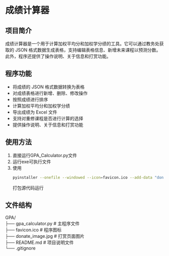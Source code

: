 # 成绩计算器

## 项目简介
成绩计算器是一个用于计算加权平均分和加权学分绩的工具。它可以通过教务处获取的 JSON 格式数据生成表格，支持编辑表格信息、新增未来课程以预测分数。此外，程序还提供了操作说明、关于信息和打赏功能。

## 程序功能
- 将成绩的 JSON 格式数据转换为表格
- 对成绩表格进行新增、删除、修改操作
- 按照成绩进行排序
- 计算加权平均分和加权学分绩
- 导出成绩为 Excel 文件
- 支持对重修课程是否进行计算的选择
- 提供操作说明、关于信息和打赏功能

## 使用方法

1. 直接运行GPA_Calculator.py文件
2. 运行exe可执行文件
3. 使用
   ```bash
   pyinstaller --onefile --windowed --icon=favicon.ico --add-data "donate_image.png;." --clean --upx-dir "D:\upx" .\GPA_Calculator.py
   ```
   打包源代码运行

## 文件结构

GPA/  
├── gpa_calculator.py       # 主程序文件  
├── favicon.ico             # 程序图标  
├── donate_image.jpg        # 打赏页面图片  
├── README.md               # 项目说明文件  
└── .gitignore  